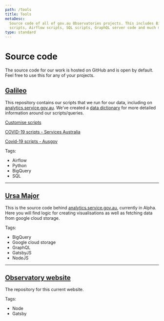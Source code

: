 ```yaml
---
path: /tools
title: Tools
metaDesc:
  Source code of all of gov.au Observatories projects. This includes BigQuery
  scripts, Airflow scripts, SQL scripts, GraphQL server code and much more.
type: standard
---
```


# Source code

The source code for our work is hosted on GitHub and is open by default. Feel
free to use this for any of your projects.

## [Galileo](https://github.com/govau/GAlileo)

This repository contains our scripts that we run for our data, including on
<a href="https://analytics.service.gov.au">analytics.service.gov.au</a>. We’ve
created a
[data dictionary](https://github.com/govau/GAlileo/wiki/gov.au-Observatory-Data-Dictionary)
for more detailed information around our scripts/queries.

[Customise scripts](https://github.com/govau/GAlileo/tree/master/dags/bq_scripts_doi)

[COVID-19 scripts - Services Australia](https://github.com/govau/GAlileo/tree/master/dags/bq_scripts_covid19_servicesaus)

[Covid-19 scripts - Ausgov](https://github.com/govau/GAlileo/tree/master/dags/bq_scripts_covid19_ausgov)

<p class="inline">Tags:</p>

<ul class="au-tag-list au-tag-list--inline">
  <li><span class="au-tag">Airflow</span></li>
  <li><span class="au-tag">Python</span></li>
  <li><span class="au-tag">BigQuery</span></li>
  <li><span class="au-tag">SQL</span></li>
</ul>
<hr class="divider"/>

<h2 class="mt-0"><a href="https://github.com/govau/ursa-major">Ursa Major</a></h2>

This is the source code behind
<a href="https://analytics.service.gov.au">analytics.service.gov.au</a>,
currently in Alpha. Here you will find logic for creating visualisations as well
as fetching data from google cloud storage.

<p class="inline">Tags:</p>

<ul class="au-tag-list au-tag-list--inline">
  <li><span class="au-tag">BigQuery</span></li>
  <li><span class="au-tag">Google cloud storage</span></li>
  <li><span class="au-tag">GraphQL</span></li>
  <li><span class="au-tag">GatsbyJS</span></li>
  <li><span class="au-tag">NodeJS</span></li>
</ul>

<hr class="divider" />

<h2 class="mt-0"><a href="https://github.com/govau/observatory-website">Observatory website</a></h2>

The repository for this current website.

<p class="inline">Tags:</p>

<ul class="au-tag-list au-tag-list--inline">
  <li><span class="au-tag">Node</span></li>
  <li><span class="au-tag">Gatsby</span></li>
</ul>
